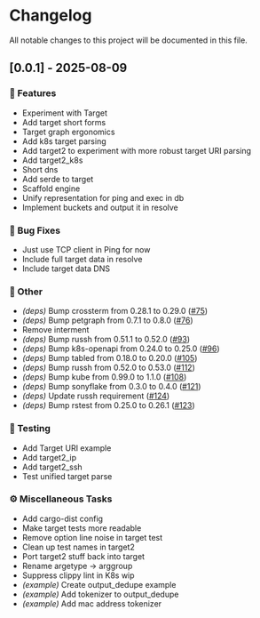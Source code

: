 # Changelog

All notable changes to this project will be documented in this file.

## [0.0.1] - 2025-08-09

### 🚀 Features

- Experiment with Target
- Add target short forms
- Target graph ergonomics
- Add k8s target parsing
- Add target2 to experiment with more robust target URI parsing
- Add target2_k8s
- Short dns
- Add serde to target
- Scaffold engine
- Unify representation for ping and exec in db
- Implement buckets and output it in resolve

### 🐛 Bug Fixes

- Just use TCP client in Ping for now
- Include full target data in resolve
- Include target data DNS

### 💼 Other

- *(deps)* Bump crossterm from 0.28.1 to 0.29.0 ([#75](https://github.com/pbar1/astu/pull/75))
- *(deps)* Bump petgraph from 0.7.1 to 0.8.0 ([#76](https://github.com/pbar1/astu/pull/76))
- Remove interment
- *(deps)* Bump russh from 0.51.1 to 0.52.0 ([#93](https://github.com/pbar1/astu/pull/93))
- *(deps)* Bump k8s-openapi from 0.24.0 to 0.25.0 ([#96](https://github.com/pbar1/astu/pull/96))
- *(deps)* Bump tabled from 0.18.0 to 0.20.0 ([#105](https://github.com/pbar1/astu/pull/105))
- *(deps)* Bump russh from 0.52.0 to 0.53.0 ([#112](https://github.com/pbar1/astu/pull/112))
- *(deps)* Bump kube from 0.99.0 to 1.1.0 ([#108](https://github.com/pbar1/astu/pull/108))
- *(deps)* Bump sonyflake from 0.3.0 to 0.4.0 ([#121](https://github.com/pbar1/astu/pull/121))
- *(deps)* Update russh requirement ([#124](https://github.com/pbar1/astu/pull/124))
- *(deps)* Bump rstest from 0.25.0 to 0.26.1 ([#123](https://github.com/pbar1/astu/pull/123))

### 🧪 Testing

- Add Target URI example
- Add target2_ip
- Add target2_ssh
- Test unified target parse

### ⚙️ Miscellaneous Tasks

- Add cargo-dist config
- Make target tests more readable
- Remove option line noise in target test
- Clean up test names in target2
- Port target2 stuff back into target
- Rename argetype -> arggroup
- Suppress clippy lint in K8s wip
- *(example)* Create output_dedupe example
- *(example)* Add tokenizer to output_dedupe
- *(example)* Add mac address tokenizer

<!-- generated by git-cliff -->
